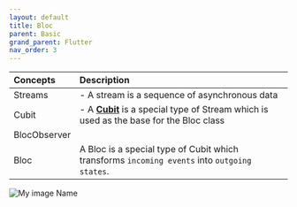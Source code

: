 ```yaml
---
layout: default
title: Bloc
parent: Basic
grand_parent: Flutter
nav_order: 3
---
```




| Concepts        | Description |
|:------------------|:------------------|
|Streams|- A stream is a sequence of asynchronous data|
|Cubit|- A **[Cubit](https://bloclibrary.dev/#/coreconcepts?id=cubit)** is a special type of Stream which is used as the base for the Bloc class|
|BlocObserver||
|Bloc|A Bloc is a special type of Cubit which transforms `incoming events` into `outgoing states`.|


![My image Name](https://bloclibrary.dev/assets/bloc_architecture_full.png)

